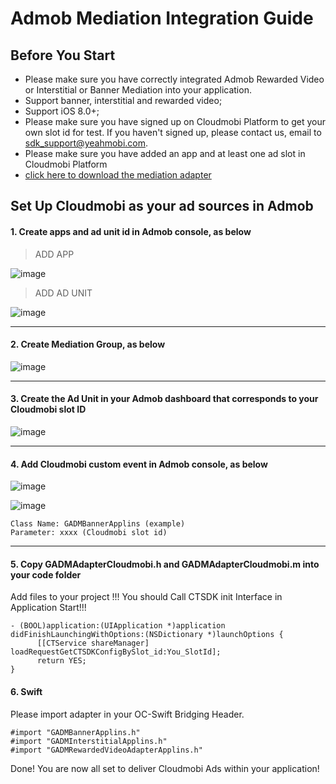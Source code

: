 # Admob Mediation Integration Guide




## <a name="start">Before You Start</a>


* Please make sure you have correctly integrated Admob Rewarded Video or Interstitial or Banner Mediation into your application. 
* Support banner, interstitial and rewarded video;
* Support iOS 8.0+;
* Please make sure you have signed up on Cloudmobi Platform to get your own slot id for test. If you haven't signed up, please contact us, email to sdk_support@yeahmobi.com.
* Please make sure you have added an app and at least one ad slot in Cloudmobi Platform
* [click here to download the mediation adapter](https://github.com/ad-thor/iOS_SDK/blob/master/iOS_ApplinsSDK_Adapter%20_For_Admob.zip)




## <a name="step 2">Set Up Cloudmobi as your ad sources in Admob</a>

#### 1. Create apps and ad unit id in Admob console, as below

> ADD APP

![image](https://user-images.githubusercontent.com/7203578/32546617-5102037a-c445-11e7-85e0-aff096505e7e.png)

> ADD AD UNIT 

![image](https://user-images.githubusercontent.com/7203578/32546656-73167126-c445-11e7-818e-a20e7ea49670.png)

-------



#### 2. Create Mediation Group, as below

![image](https://user-images.githubusercontent.com/7203578/32546363-75018e9a-c444-11e7-897b-dfff28811266.png)

------



#### 3. Create the Ad Unit in your Admob dashboard that corresponds to your Cloudmobi slot ID 

![image](https://user-images.githubusercontent.com/7203578/32546982-63059b44-c446-11e7-97e5-04e4c03f918a.png)

-------



####  4. Add Cloudmobi custom event in Admob console, as below

![image](https://user-images.githubusercontent.com/7203578/32547141-da20e616-c446-11e7-8698-ea61827d4909.png)

![image](https://user-images.githubusercontent.com/7203578/32547248-3a9321bc-c447-11e7-8f41-41d8e383507f.png)

```
Class Name: GADMBannerApplins (example)
Parameter: xxxx (Cloudmobi slot id) 
```

-------



#### 5. Copy GADMAdapterCloudmobi.h and GADMAdapterCloudmobi.m into your code folder

Add files to your project !!!
You should Call CTSDK init Interface in Application Start!!!

```
- (BOOL)application:(UIApplication *)application didFinishLaunchingWithOptions:(NSDictionary *)launchOptions {
      [[CTService shareManager] loadRequestGetCTSDKConfigBySlot_id:You_SlotId];
      return YES;
}
``` 


#### 6. Swift

Please import adapter in your OC-Swift Bridging Header.
````
#import "GADMBannerApplins.h"
#import "GADMInterstitialApplins.h"
#import "GADMRewardedVideoAdapterApplins.h"
````

Done!
You are now all set to deliver Cloudmobi Ads within your application!
